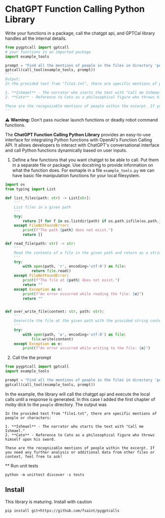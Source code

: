 # ChatGPT Function Calling Python Library

Write your functions in a package, call the chatgpt api, and GPTCal library handles all the internal details.

```python
from pygptcall import gptcall 
# your functions in an imported package
import example_tools

prompt = "Find all the mentions of people in the files in directory 'people'"
gptcall(call_tool(example_tools, prompt))
'''
Output:
In the provided text from "file1.txt", there are specific mentions of people or characters:

1. **Ishmael** - The narrator who starts the text with "Call me Ishmael."
2. **Cato** - Reference to Cato as a philosophical figure who throws himself upon his sword.

These are the recognizable mentions of people within the excerpt. If you need any further analysis or additional data from other files or context, feel free to ask!
'''
```


⚠️ **Warning:** Don't pass nuclear launch functions or deadly robot command functions. 

The **ChatGPT Function Calling Python Library** provides an easy-to-use interface for integrating Python functions with OpenAI's Function Calling API. It allows developers to interact with ChatGPT's conversational interface and call Python functions dynamically based on user inputs.

1. Define a few functions that you want chatgpt to be able to call. Put them in a separate file or package. Use docstring to provide information on what the function does. For exmaple in a file `example_tools.py` we can have basic file manipulation functions for your local filesystem.

```python
import os
from typing import List

def list_files(path: str) -> List[str]:
    '''
    List files in a given path
    '''
    try:
        return [f for f in os.listdir(path) if os.path.isfile(os.path.join(path, f))]
    except FileNotFoundError:
        print(f"The path {path} does not exist.")
        return []

def read_file(path: str) -> str:
    '''
    Read the contents of a file in the given path and return as a string
    '''
    try:
        with open(path, 'r', encoding='utf-8') as file:
            return file.read()
    except FileNotFoundError:
        print(f"The file at {path} does not exist.")
        return ""
    except Exception as e:
        print(f"An error occurred while reading the file: {e}")
        return ""


def over_write_file(content: str, path: str):
    '''
    Overwrite the file at the given path with the provided string content.
    '''
    try:
        with open(path, 'w', encoding='utf-8') as file:
            file.write(content)
    except Exception as e:
        print(f"An error occurred while writing to the file: {e}")
```

2. Call the the prompt
   
```python
from pygptcall import gptcall 
import example_tools

prompt = "Find all the mentions of people in the files in directory 'people'"
gptcall(call_tool(example_tools, prompt))
```

In the example, the library will call the chatgpt api and execute the local calls until a response is generated. In this case I added the first chapter of moby dick to the `people` directory. The output was

```
In the provided text from "file1.txt", there are specific mentions of people or characters:

1. **Ishmael** - The narrator who starts the text with "Call me Ishmael."
2. **Cato** - Reference to Cato as a philosophical figure who throws himself upon his sword.

These are the recognizable mentions of people within the excerpt. If you need any further analysis or additional data from other files or context, feel free to ask!
```


** Run unit tests
```
python -m unittest discover -s tests
```

## Install
This library is maturing. Install with caution
```
pip install git+https://github.com/fsaint/pygptcalls
```


